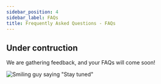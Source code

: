 ```yaml
---
sidebar_position: 4
sidebar_label: FAQs
title: Frequently Asked Questions - FAQs
---
```

## Under contruction
We are gathering feedback, and your FAQs will come soon!

![Smiling guy saying "Stay tuned"](https://media.giphy.com/media/fnDY3C9MKukcER71r7/giphy.gif)
